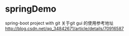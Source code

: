 # springDemo
spring-boot project with git
关于git gui 的使用参考地址
http://blog.csdn.net/qq_34842671/article/details/70916587

